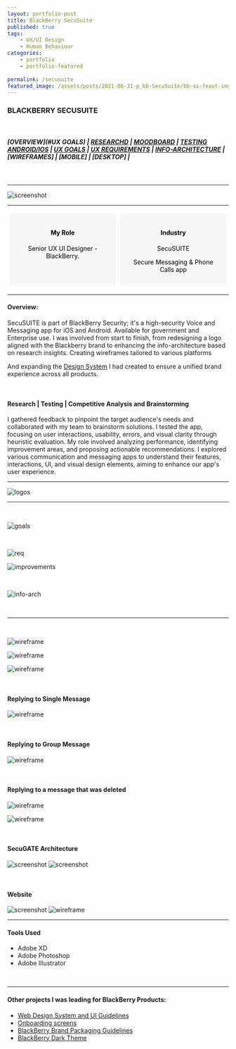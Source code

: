 ```yaml
---
layout: portfolio-post
title: BlackBerry SecuSuite 
published: true
tags: 
    - UX/UI Design
    - Human Behaviour
categories:
    - portfolio
    - portfolio-featured
    
permalink: /secusuite
featured_image: /assets/posts/2021-06-31-p_bb-SecuSuite/bb-ss-feaut-img.png
---
```


<style>
  .flex-container {
    display: flex;              /* Enables flexbox */
    justify-content: space-between; /* Positions items on opposite ends */
    align-items: stretch;       /* Stretches items to fill the container */
  }
  .flex-box {
    width: 50%;                 /* Sets width for each box */
    background-color: #f7f7f7;
    border: 0px solid black;
    padding: 15px;
    margin: 5px;
    border-radius: 5px;
    color: black;
    text-align: center; 
  }
</style>


### BLACKBERRY SECUSUITE

<br>

##### [OVERVIEW](#UX GOALS) | [RESEARCHD](#Research) | [MOODBOARD](#ux-goals-and-challenges) | [TESTING ANDROID/IOS](#user-flow) | [UX GOALS](#wireframes--prototype) | [UX REQUIREMENTS](#figma---components-and-design-system) | [INFO-ARCHITECTURE](#accessibility)  | [WIREFRAMES] | [MOBILE] | [DESKTOP] | 

<br>

_______________________________________________

![screenshot](assets/posts/2021-06-31-p_bb-SecuSuite/ss-bb-logos.png "screenshot")

______________________________________________


<div class= "flex-container">
  <div class="flex-box" markdown="1">

#### My Role

 Senior UX UI Designer - BlackBerry. 
   


  </div>

   <div class="flex-box" markdown="1">
   
#### Industry

   SecuSUITE 
   
   Secure Messaging & Phone Calls app
   
   

  </div>
</div>

_______________________________________________


<div class="row">
  <div class="col-sm-6" markdown="1">

#### Overview:
 
 SecuSUITE is part of BlackBerry Security; it's a high-security Voice and Messaging app for iOS and Android. Available for government and Enterprise use. I was involved from start to finish, from redesigning a logo aligned with the Blackberry brand to enhancing the info-architecture based on research insights. Creating wireframes tailored to various platforms
 
 And expanding the [Design System](/colour-accessibility) I had created to ensure a unified brand experience across all products.
 
 
<br>

  </div>
  <div class="col-sm-6" markdown="1">

#### Research | Testing | Competitive Analysis and Brainstorming

  I gathered feedback to pinpoint the target audience's needs and collaborated with my team to brainstorm solutions. I tested the app, focusing on user interactions, usability, errors, and visual clarity through heuristic evaluation. My role involved analyzing performance, identifying improvement areas, and proposing actionable recommendations. I explored various communication and messaging apps to understand their features, interactions, UI, and visual design elements, aiming to enhance our app's user experience.

  </div>
</div>

_______________________________________________


![logos](assets/posts/2021-06-31-p_bb-SecuSuite/logos.png "logos")


_____________________________________

<br>

![goals](assets/posts/2021-06-31-p_bb-SecuSuite/2-SecuSuite-goals.png "goals")


<br>

![req](assets/posts/2021-06-31-p_bb-SecuSuite/2-SecuSuite-requirment.png "req")

![improvements](assets/posts/2021-06-31-p_bb-SecuSuite/1-SecuSuite-Review.png "improvements")

<br>


![info-arch](assets/posts/2021-06-31-p_bb-SecuSuite/2-SecuSuite-userflow.png "info-arch")

<br>


__________________________

<br>

![wireframe](assets/posts/2021-06-31-p_bb-SecuSuite/2-SecuSuite-Mobile-contacts.png "wireframe")

![wireframe](assets/posts/2021-06-31-p_bb-SecuSuite/bb-ss-screens.png "wireframe")

![wireframe](assets/posts/2021-06-31-p_bb-SecuSuite/2-SecuSuite-Mobile-spec.png "wireframe")

<br>

#### Replying to Single Message

![wireframe](assets/posts/2021-06-31-p_bb-SecuSuite/bb-ss-reply-singleAndroid.png "wireframe")

<br>

#### Replying to Group Message

![wireframe](assets/posts/2021-06-31-p_bb-SecuSuite/bb-ss-reply-group.png "wireframe")

<br>

#### Replying to a message that was deleted

![wireframe](assets/posts/2021-06-31-p_bb-SecuSuite/bb-ss-reply-messageDeleted-Android.png "wireframe")



![wireframe](assets/posts/2021-06-31-p_bb-SecuSuite/3-SecuSuite-Desktop.png "wireframe")

<br>


#### SecuGATE Architecture

![screenshot](assets/posts/2021-06-31-p_bb-SecuSuite/ss-bb-architecture1.png "screenshot")
![screenshot](assets/posts/2021-06-31-p_bb-SecuSuite/ss-bb-architecture3.png "screenshot")

<br>

#### Website

![screenshot](assets/posts/2021-06-31-p_bb-SecuSuite/ScreenShot-website.png "screenshot")
![wireframe](assets/posts/2021-06-31-p_bb-SecuSuite/ScreenShot2021.png "wireframe")


__________________________________

#### Tools Used 

-  Adobe XD 
-  Adobe Photoshop
-  Adobe Illustrator 


<br>

______________________________________________________


#### Other projects I was leading for BlackBerry Products:


- [Web Design System and UI Guidelines](/design-guidelines)
- [Onboarding screens](/empty-data)
- [BlackBerry Brand Packaging Guidelines](/bb-brand) 
- [BlackBerry Dark Theme](/colour-accessibility) 
